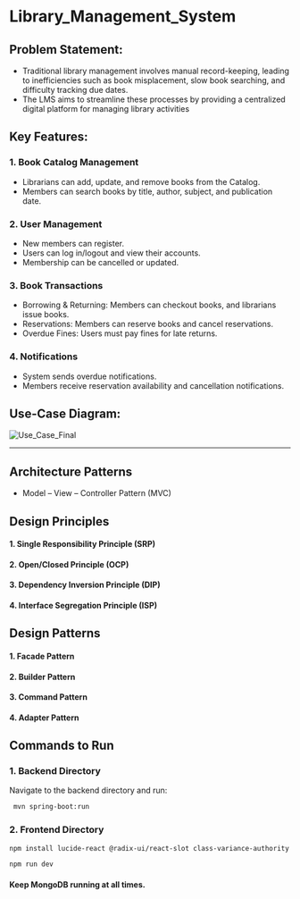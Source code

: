 # Library_Management_System


## Problem Statement:
- Traditional library management involves manual record-keeping, leading to inefficiencies such as book misplacement, slow book searching, and difficulty tracking due dates.
- The LMS aims to streamline these processes by providing a centralized digital platform for managing library activities





## Key Features:
### 1. Book Catalog Management
- Librarians can add, update, and remove books from the Catalog.
- Members can search books by title, author, subject, and publication date.
### 2. User Management
- New members can register.
- Users can log in/logout and view their accounts.
- Membership can be cancelled or updated.
### 3. Book Transactions
- Borrowing & Returning: Members can checkout books, and librarians issue books.
- Reservations: Members can reserve books and cancel reservations.
- Overdue Fines: Users must pay fines for late returns.
### 4. Notifications
- System sends overdue notifications.
- Members receive reservation availability and cancellation notifications.

## Use-Case Diagram:
![Use_Case_Final](https://github.com/user-attachments/assets/88baf129-15e3-4667-8563-a4260a194bd7)

________________________________________________________________________________
## Architecture Patterns
- Model – View – Controller Pattern (MVC)

## Design Principles
#### 1. Single Responsibility Principle (SRP)
#### 2. Open/Closed Principle (OCP)
#### 3. Dependency Inversion Principle (DIP)
#### 4. Interface Segregation Principle (ISP)

## Design Patterns
#### 1. Facade Pattern
#### 2. Builder Pattern
#### 3. Command Pattern
#### 4. Adapter Pattern

## Commands to Run


### 1. Backend Directory

Navigate to the backend directory and run:

 ```bash 
  mvn spring-boot:run   
```

### 2. Frontend Directory
 ```bash 
npm install lucide-react @radix-ui/react-slot class-variance-authority clsx tailwindcss-animate --legacy-peer-deps
```

```bash
npm run dev
```

#### Keep MongoDB running at all times.


